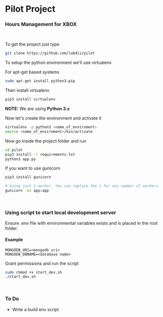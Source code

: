 # Pilot Project

### Hours Management for XBOX

<br>

To get the project just type

```bash
git clone https://github.com/labdii/pilot
```

To setup the python environment we'll use virtualenv

For apt-get based systems
 ```bash
 sudo apt-get install python3-pip
 ```

Then install virtualenv

```bash
pip3 install virtualenv
```
**NOTE:** We are using **Python 3.x**

Now let's create the environment and activate it

```bash
virtualenv -p python3 <name_of_enviroment>
source <name_of_enviroment>/bin/activate
```

Now go inside the project folder and run

```bash
cd pilot
pip3 install -r requirements.txt
python3 app.py
```

If you want to use gunicorn

```bash
pip3 install gunicorn

# Using just 1 worker. You can replace the 1 for any number of workers
gunicorn -w1 app:app
```

<br>

### Using script to start local development server

Ensure .env file with environmental variables exists and is placed in the root folder.

#### Example

```
MONGODB_URI=<mongodb uri>
MONGODB_DBNAME=<database name>
```

Grant permissions and run the script

```bash
sudo chmod +x start_dev.sh
./start_dev.sh
```

<br>

### To Do

* Write a build env script
